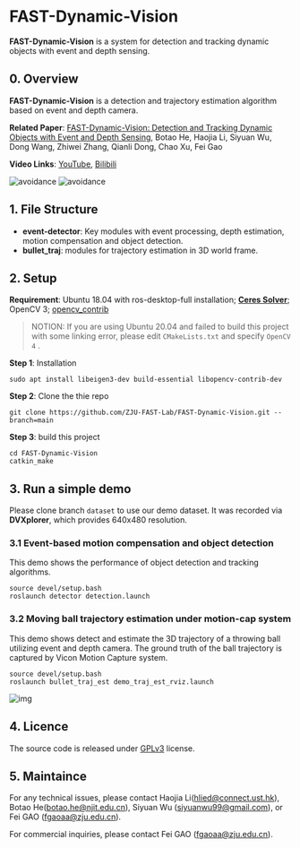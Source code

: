# FAST-Dynamic-Vision

**FAST-Dynamic-Vision** is a system for detection and tracking dynamic objects with event and depth sensing.

## 0. Overview

**FAST-Dynamic-Vision** is a detection and trajectory estimation algorithm based on event and depth camera.

**Related Paper**: [FAST-Dynamic-Vision: Detection and Tracking Dynamic Objects with Event and Depth Sensing](https://arxiv.org/abs/2103.05903), Botao He, Haojia Li, Siyuan Wu, Dong Wang, Zhiwei Zhang, Qianli Dong, Chao Xu, Fei Gao

**Video Links**: [YouTube](https://www.youtube.com/watch?v=QPpwppeE_x0&ab_channel=FeiGao), [Bilibili](https://www.bilibili.com/video/BV11U4y1p7EF/)

![avoidance](figs/howering_avoidance.gif)
![avoidance](figs/moving_avoidance_720p.gif)

## 1. File Structure

- **event-detector**: Key modules with event processing, depth estimation, motion compensation and object detection.
- **bullet_traj**: modules for trajectory estimation in 3D world frame.

## 2. Setup

**Requirement**: Ubuntu 18.04 with ros-desktop-full installation; [**Ceres Solver**](http://ceres-solver.org/installation.html); OpenCV 3; [opencv_contrib](https://github.com/opencv/opencv_contrib)

> NOTION: If you are using Ubuntu 20.04 and failed to build this project with some linking error, please edit `CMakeLists.txt` and specify `OpenCV 4` .

**Step 1**: Installation

```
sudo apt install libeigen3-dev build-essential libopencv-contrib-dev
```

**Step 2**: Clone the thie repo
```
git clone https://github.com/ZJU-FAST-Lab/FAST-Dynamic-Vision.git --branch=main
```

**Step 3**: build this project
```
cd FAST-Dynamic-Vision
catkin_make
```

## 3. Run a simple demo

Please clone branch `dataset` to use our demo dataset. It was recorded via **DVXplorer**, which provides 640x480 resolution.

### 3.1 Event-based motion compensation and object detection

This demo shows the performance of object detection and tracking algorithms.

```
source devel/setup.bash
roslaunch detector detection.launch
```

### 3.2 Moving ball trajectory estimation under motion-cap system

This demo shows detect and estimate the 3D trajectory of a throwing ball utilizing event and depth camera. The ground truth of the ball trajectory is captured by Vicon Motion Capture system.

```
source devel/setup.bash
roslaunch bullet_traj_est demo_traj_est_rviz.launch
```


![img](figs/test_demo.gif)


## 4. Licence
The source code is released under [GPLv3](http://www.gnu.org/licenses/) license.

## 5. Maintaince

For any technical issues, please contact Haojia Li([hlied@connect.ust.hk](mailto:hlied@connect.ust.hk)), Botao He([botao.he@njit.edu.cn](mailto:botao.he@njit.edu.cn)), Siyuan Wu ([siyuanwu99@gmail.com](mailto:siyuanwu99@gmail.com)), or Fei GAO ([fgaoaa@zju.edu.cn](mailto:fgaoaa@zju.edu.cn)).

For commercial inquiries, please contact Fei GAO ([fgaoaa@zju.edu.cn](mailto:fgaoaa@zju.edu.cn)).
